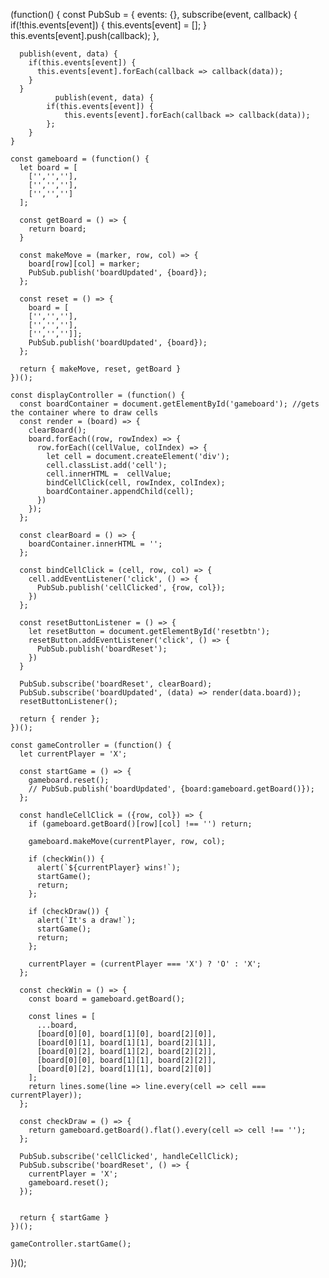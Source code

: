 (function() {
    const PubSub = {
      events: {},
      subscribe(event, callback) {
        if(!this.events[event]) {
          this.events[event] = [];
        }
        this.events[event].push(callback);
      },
    
      publish(event, data) {
        if(this.events[event]) {
          this.events[event].forEach(callback => callback(data));
        }
      }
              publish(event, data) {
            if(this.events[event]) {
                this.events[event].forEach(callback => callback(data));
            };
        }
    }
  
    const gameboard = (function() {
      let board = [
        ['','',''],
        ['','',''],
        ['','','']
      ];
  
      const getBoard = () => {
        return board;
      }
  
      const makeMove = (marker, row, col) => {
        board[row][col] = marker;
        PubSub.publish('boardUpdated', {board});
      };
  
      const reset = () => {
        board = [
        ['','',''],
        ['','',''],
        ['','','']];
        PubSub.publish('boardUpdated', {board});
      };
  
      return { makeMove, reset, getBoard }
    })();
  
    const displayController = (function() {
      const boardContainer = document.getElementById('gameboard'); //gets the container where to draw cells
      const render = (board) => {
        clearBoard();
        board.forEach((row, rowIndex) => {
          row.forEach((cellValue, colIndex) => {
            let cell = document.createElement('div');
            cell.classList.add('cell');
            cell.innerHTML =  cellValue;
            bindCellClick(cell, rowIndex, colIndex);
            boardContainer.appendChild(cell);
          })
        });
      };
  
      const clearBoard = () => {
        boardContainer.innerHTML = '';
      };
  
      const bindCellClick = (cell, row, col) => {
        cell.addEventListener('click', () => {
          PubSub.publish('cellClicked', {row, col});
        })
      };
  
      const resetButtonListener = () => {
        let resetButton = document.getElementById('resetbtn'); 
        resetButton.addEventListener('click', () => {
          PubSub.publish('boardReset');
        })
      }
  
      PubSub.subscribe('boardReset', clearBoard);
      PubSub.subscribe('boardUpdated', (data) => render(data.board));
      resetButtonListener();
  
      return { render };
    })();
  
    const gameController = (function() {
      let currentPlayer = 'X'; 
  
      const startGame = () => {
        gameboard.reset();
        // PubSub.publish('boardUpdated', {board:gameboard.getBoard()});
      };
  
      const handleCellClick = ({row, col}) => {
        if (gameboard.getBoard()[row][col] !== '') return;
  
        gameboard.makeMove(currentPlayer, row, col);
  
        if (checkWin()) {
          alert(`${currentPlayer} wins!`);
          startGame();
          return;
        };
  
        if (checkDraw()) {
          alert(`It's a draw!`);
          startGame();
          return;
        };
  
        currentPlayer = (currentPlayer === 'X') ? 'O' : 'X';
      };
  
      const checkWin = () => {
        const board = gameboard.getBoard();
  
        const lines = [
          ...board,
          [board[0][0], board[1][0], board[2][0]],
          [board[0][1], board[1][1], board[2][1]],
          [board[0][2], board[1][2], board[2][2]],
          [board[0][0], board[1][1], board[2][2]],
          [board[0][2], board[1][1], board[2][0]]
        ];
        return lines.some(line => line.every(cell => cell === currentPlayer));
      };
  
      const checkDraw = () => {
        return gameboard.getBoard().flat().every(cell => cell !== '');
      };
  
      PubSub.subscribe('cellClicked', handleCellClick);
      PubSub.subscribe('boardReset', () => {
        currentPlayer = 'X';
        gameboard.reset();
      });

  
      return { startGame }
    })();
  
    gameController.startGame();
  })();
  
